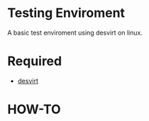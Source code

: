 # Testing Enviroment
A basic test enviroment using desvirt on linux.

# Required
- [desvirt](https://github.com/des-testbed/desvirt)

# HOW-TO


